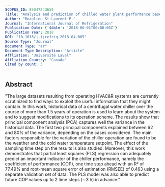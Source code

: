 ```yaml
---
SCOPUS_ID: 85047243659
Title: "Analysis and prediction of chilled water plant performance based on multivariate statistical methods and large historical data"
Author: "Beaulieu St-Laurent P."
Journal: "International Journal of Refrigeration"
Publication Date: {'$date': '2018-06-01T00:00:00Z'}
Publication Year: 2018
DOI: "10.1016/j.ijrefrig.2018.04.005"
Source Type: "Journal"
Document Type: "ar"
Document Type Description: "Article"
Affliation: "Université Laval"
Affliation Country: "Canada"
Cited by count: 3
---
```


## Abstract
"The large datasets resulting from operating HVAC&R systems are currently scrutinized to find ways to exploit the useful information that they might contain. In this work, historical data of a centrifugal water chiller over the course of more than 1.5 years of operation is used to learn about the system and to suggest modifications to its operation scheme. The results show that principal component analysis (PCA) captures well the variance in the historical data. The first two principal components explained between 62 and 80% of the variance, depending on the cases considered. The main factors responsible for the variation of the chiller operation are found to be the weather and the cold water temperature setpoint. The effect of the sampling time step on the results is also studied. Moreover, this work demonstrates that partial least squares (PLS) regression can adequately predict an important indicator of the chiller performance, namely the coefficient of performance (COP), one time step ahead with an R² of 77.49% and root-mean square error of estimation (RMSEE) of 0.463 using a separate validation set of data. The PLS model was also able to predict future COP values up to 2 time steps (∼3 h) in advance."
